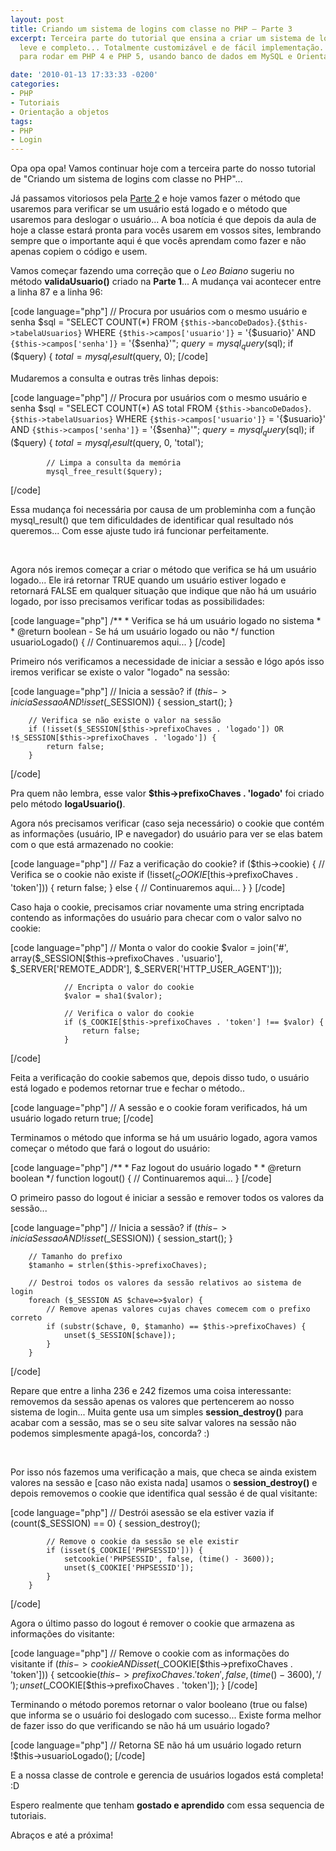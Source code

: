 ```yaml
---
layout: post
title: Criando um sistema de logins com classe no PHP – Parte 3
excerpt: Terceira parte do tutorial que ensina a criar um sistema de login sólido,
  leve e completo... Totalmente customizável e de fácil implementação. Sistema feito
  para rodar em PHP 4 e PHP 5, usando banco de dados em MySQL e Orientação a Objetos.

date: '2010-01-13 17:33:33 -0200'
categories:
- PHP
- Tutoriais
- Orientação a objetos
tags:
- PHP
- Login
---
```

Opa opa opa! Vamos continuar hoje com a terceira parte do nosso tutorial de "Criando um sistema de logins com classe no PHP"...

Já passamos vitoriosos pela [Parte 2](/criando-um-sistema-de-logins-com-classe-no-php-parte-2) e hoje vamos fazer o método que usaremos para verificar se um usuário está logado e o método que usaremos para deslogar o usuário... A boa notícia é que depois da aula de hoje a classe estará pronta para vocês usarem em vossos sites, lembrando sempre que o importante aqui é que vocês aprendam como fazer e não apenas copiem o código e usem.

Vamos começar fazendo uma correção  que o <em>Leo Baiano</em> sugeriu no método <strong>validaUsuario()</strong> criado na <strong>Parte 1</strong>... A mudança vai acontecer entre a linha 87 e a linha 96:


[code language="php"]
		// Procura por usuários com o mesmo usuário e senha
		$sql = "SELECT COUNT(*)
				FROM `{$this->bancoDeDados}`.`{$this->tabelaUsuarios}`
				WHERE
					`{$this->campos['usuario']}` = '{$usuario}'
					AND
					`{$this->campos['senha']}` = '{$senha}'";
		$query = mysql_query($sql);
		if ($query) {
			$total = mysql_result($query, 0);
[/code]

Mudaremos a consulta e outras três linhas depois:


[code language="php"]
		// Procura por usuários com o mesmo usuário e senha
		$sql = "SELECT COUNT(*) AS total
				FROM `{$this->bancoDeDados}`.`{$this->tabelaUsuarios}`
				WHERE
					`{$this->campos['usuario']}` = '{$usuario}'
					AND
					`{$this->campos['senha']}` = '{$senha}'";
		$query = mysql_query($sql);
		if ($query) {
			$total = mysql_result($query, 0, 'total');

			// Limpa a consulta da memória
			mysql_free_result($query);
[/code]

Essa mudança foi necessária por causa de um probleminha com a função mysql_result() que tem dificuldades de identificar qual resultado nós queremos... Com esse ajuste tudo irá funcionar perfeitamente.

 

Agora nós iremos começar a criar o método que verifica se há um usuário logado... Ele irá retornar TRUE quando um usuário estiver logado e retornará FALSE em qualquer situação que indique que não há um usuário logado, por isso precisamos verificar todas as possibilidades:


[code language="php"]
	/**
	 * Verifica se há um usuário logado no sistema
	 *
	 * @return boolean - Se há um usuário logado ou não
	 */
	function usuarioLogado() {
		// Continuaremos aqui...
	}
[/code]

Primeiro nós verificamos a necessidade de iniciar a sessão e lógo após isso iremos verificar se existe o valor "logado" na sessão:


[code language="php"]
		// Inicia a sessão?
		if ($this->iniciaSessao AND !isset($_SESSION)) {
			session_start();
		}

		// Verifica se não existe o valor na sessão
		if (!isset($_SESSION[$this->prefixoChaves . 'logado']) OR !$_SESSION[$this->prefixoChaves . 'logado']) {
			return false;
		}
[/code]

Pra quem não lembra, esse valor <strong>$this->prefixoChaves . 'logado'</strong> foi criado pelo método <strong>logaUsuario()</strong>.

Agora nós precisamos verificar (caso seja necessário) o cookie que contém as informações (usuário, IP e navegador) do usuário para ver se elas batem com o que está armazenado no cookie:


[code language="php"]
		// Faz a verificação do cookie?
		if ($this->cookie) {
			// Verifica se o cookie não existe
			if (!isset($_COOKIE[$this->prefixoChaves . 'token'])) {
				return false;
			} else {
				// Continuaremos aqui...
			}
		}
[/code]

Caso haja o cookie, precisamos criar novamente uma string encriptada contendo as informações do usuário para checar com o valor salvo no cookie:


[code language="php"]
				// Monta o valor do cookie
				$valor = join('#', array($_SESSION[$this->prefixoChaves . 'usuario'], $_SERVER['REMOTE_ADDR'], $_SERVER['HTTP_USER_AGENT']));

				// Encripta o valor do cookie
				$valor = sha1($valor);

				// Verifica o valor do cookie
				if ($_COOKIE[$this->prefixoChaves . 'token'] !== $valor) {
					return false;
				}
[/code]

Feita a verificação do cookie sabemos que, depois disso tudo, o usuário está logado e podemos retornar true e fechar o método..


[code language="php"]
		// A sessão e o cookie foram verificados, há um usuário logado
		return true;
[/code]

Terminamos o método que informa se há um usuário logado, agora vamos começar o método que fará o logout do usuário:


[code language="php"]
	/**
	 * Faz logout do usuário logado
	 *
	 * @return boolean
	 */
	function logout() {
		// Continuaremos aqui...
	}
[/code]

O primeiro passo do logout é iniciar a sessão e remover todos os valores da sessão...


[code language="php"]
		// Inicia a sessão?
		if ($this->iniciaSessao AND !isset($_SESSION)) {
			session_start();
		}

		// Tamanho do prefixo
		$tamanho = strlen($this->prefixoChaves);

		// Destroi todos os valores da sessão relativos ao sistema de login
		foreach ($_SESSION AS $chave=>$valor) {
			// Remove apenas valores cujas chaves comecem com o prefixo correto
			if (substr($chave, 0, $tamanho) == $this->prefixoChaves) {
				unset($_SESSION[$chave]);
			}
		}
[/code]

Repare que entre a linha 236 e 242 fizemos uma coisa interessante: removemos da sessão apenas os valores que pertencerem ao nosso sistema de login... Muita gente usa um simples <strong>session_destroy()</strong> para acabar com a sessão, mas se o seu site salvar valores na sessão não podemos simplesmente apagá-los, concorda? :)

 

Por isso nós fazemos uma verificação a mais, que checa se ainda existem valores na sessão e [caso não exista nada] usamos o <strong>session_destroy()</strong> e depois removemos o cookie que identifica qual sessão é de qual visitante:


[code language="php"]
		// Destrói asessão se ela estiver vazia
		if (count($_SESSION) == 0) {
			session_destroy();

			// Remove o cookie da sessão se ele existir
			if (isset($_COOKIE['PHPSESSID'])) {
				setcookie('PHPSESSID', false, (time() - 3600));
				unset($_COOKIE['PHPSESSID']);
			}
		}
[/code]

Agora o último passo do logout é remover o cookie que armazena as informações do visitante:


[code language="php"]
		// Remove o cookie com as informações do visitante
		if ($this->cookie AND isset($_COOKIE[$this->prefixoChaves . 'token'])) {
			setcookie($this->prefixoChaves . 'token', false, (time() - 3600), '/');
			unset($_COOKIE[$this->prefixoChaves . 'token']);
		}
[/code]

Terminando o método poremos retornar o valor booleano (true ou false) que informa se o usuário foi deslogado com sucesso... Existe forma melhor de fazer isso do que verificando se não há um usuário logado?


[code language="php"]
		// Retorna SE não há um usuário logado
		return !$this->usuarioLogado();
[/code]

E a nossa classe de controle e gerencia de usuários logados está completa! :D

Espero realmente que tenham <strong>gostado e aprendido</strong> com essa sequencia de tutoriais.

Abraços e até a próxima!

